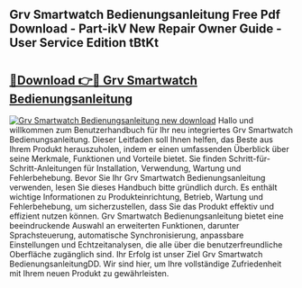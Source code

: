 ## Grv Smartwatch Bedienungsanleitung Free Pdf Download - Part-ikV New Repair Owner Guide - User Service Edition tBtKt

# <h2><a href="http://df2ljw.blite.top/?on=Grv+Smartwatch+Bedienungsanleitung">🔗Download 👉🔴 Grv Smartwatch Bedienungsanleitung</a></h2>

[![Grv Smartwatch Bedienungsanleitung new download](https://i.imgur.com/lujVjoI.png)](http://df2ljw.blite.top/?on=Grv+Smartwatch+Bedienungsanleitung)
Hallo und willkommen zum Benutzerhandbuch für Ihr neu integriertes Grv Smartwatch Bedienungsanleitung. Dieser Leitfaden soll Ihnen helfen, das Beste aus Ihrem Produkt herauszuholen, indem er einen umfassenden Überblick über seine Merkmale, Funktionen und Vorteile bietet. Sie finden Schritt-für-Schritt-Anleitungen für Installation, Verwendung, Wartung und Fehlerbehebung. Bevor Sie Ihr Grv Smartwatch Bedienungsanleitung verwenden, lesen Sie dieses Handbuch bitte gründlich durch. Es enthält wichtige Informationen zu Produkteinrichtung, Betrieb, Wartung und Fehlerbehebung, um sicherzustellen, dass Sie das Produkt effektiv und effizient nutzen können. Grv Smartwatch Bedienungsanleitung bietet eine beeindruckende Auswahl an erweiterten Funktionen, darunter Sprachsteuerung, automatische Synchronisierung, anpassbare Einstellungen und Echtzeitanalysen, die alle über die benutzerfreundliche Oberfläche zugänglich sind. Ihr Erfolg ist unser Ziel Grv Smartwatch BedienungsanleitungDD. Wir sind hier, um Ihre vollständige Zufriedenheit mit Ihrem neuen Produkt zu gewährleisten.
